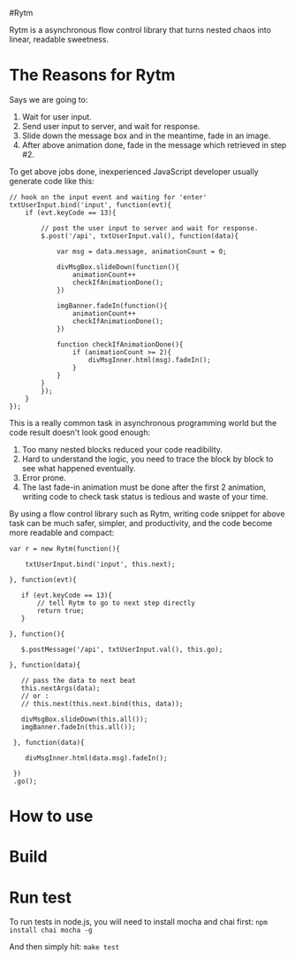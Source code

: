 #Rytm

Rytm is a asynchronous flow control library that turns nested chaos into linear, readable
sweetness.

# The Reasons for Rytm

Says we are going to:

1. Wait for user input.
2. Send user input to server, and wait for response.
3. Slide down the message box and in the meantime, fade in an image.
4. After above animation done, fade in the message which retrieved in step #2.

To get above jobs done, inexperienced JavaScript developer usually generate code like
this:

    // hook on the input event and waiting for 'enter'
    txtUserInput.bind('input', function(evt){
        if (evt.keyCode == 13){

            // post the user input to server and wait for response.
            $.post('/api', txtUserInput.val(), function(data){

                var msg = data.message, animationCount = 0;

                divMsgBox.slideDown(function(){
                    animationCount++
                    checkIfAnimationDone();
                })

                imgBanner.fadeIn(function(){
                    animationCount++
                    checkIfAnimationDone();
                })

                function checkIfAnimationDone(){
                    if (animationCount >= 2){
                        divMsgInner.html(msg).fadeIn();
                    }
                }
            }
            });
        }
    });

This is a really common task in asynchronous programming world but the code result doesn't 
look good enough:

1. Too many nested blocks reduced your code readibility.
2. Hard to understand the logic, you need to trace the block by block to see what happened 
eventually.
3. Error prone.
4. The last fade-in animation must be done after the first 2 animation, writing code to check 
task status is tedious and waste of your time.

By using a flow control library such as Rytm, writing code snippet for above task can be much
safer, simpler, and productivity, and the code become more readable and compact:

    var r = new Rytm(function(){

        txtUserInput.bind('input', this.next);

    }, function(evt){

       if (evt.keyCode == 13){
           // tell Rytm to go to next step directly   
           return true;
       }

    }, function(){

       $.postMessage('/api', txtUserInput.val(), this.go);

    }, function(data){

       // pass the data to next beat
       this.nextArgs(data);
       // or :
       // this.next(this.next.bind(this, data));

       divMsgBox.slideDown(this.all());
       imgBanner.fadeIn(this.all());

     }, function(data){

        divMsgInner.html(data.msg).fadeIn();

     })
     .go();

# How to use

# Build

# Run test

To run tests in node.js, you will need to install mocha and chai first:
`npm install chai mocha -g`

And then simply hit:
`make test`

